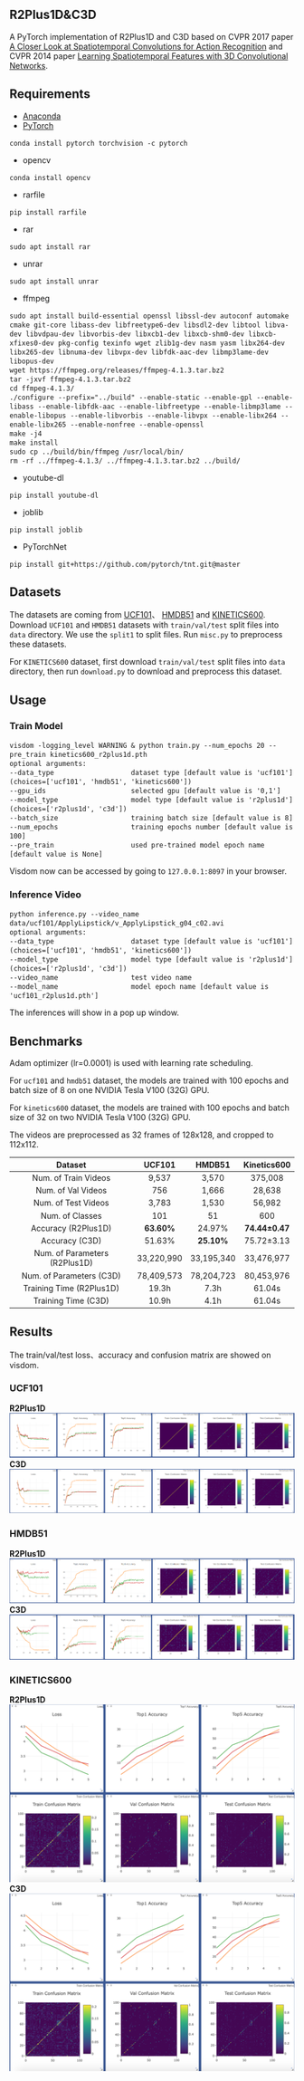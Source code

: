 ## R2Plus1D&C3D
A PyTorch implementation of R2Plus1D and C3D based on CVPR 2017
paper [A Closer Look at Spatiotemporal Convolutions for Action Recognition](https://arxiv.org/abs/1711.11248)
and CVPR 2014 paper [Learning Spatiotemporal Features with 3D Convolutional Networks](https://arxiv.org/abs/1412.0767).

## Requirements
- [Anaconda](https://www.anaconda.com/download/)
- [PyTorch](https://pytorch.org)
```
conda install pytorch torchvision -c pytorch
```
- opencv
```
conda install opencv
```
- rarfile
```
pip install rarfile
```
- rar
```
sudo apt install rar
```
- unrar
```
sudo apt install unrar
```
- ffmpeg
```
sudo apt install build-essential openssl libssl-dev autoconf automake cmake git-core libass-dev libfreetype6-dev libsdl2-dev libtool libva-dev libvdpau-dev libvorbis-dev libxcb1-dev libxcb-shm0-dev libxcb-xfixes0-dev pkg-config texinfo wget zlib1g-dev nasm yasm libx264-dev libx265-dev libnuma-dev libvpx-dev libfdk-aac-dev libmp3lame-dev libopus-dev
wget https://ffmpeg.org/releases/ffmpeg-4.1.3.tar.bz2
tar -jxvf ffmpeg-4.1.3.tar.bz2
cd ffmpeg-4.1.3/
./configure --prefix="../build" --enable-static --enable-gpl --enable-libass --enable-libfdk-aac --enable-libfreetype --enable-libmp3lame --enable-libopus --enable-libvorbis --enable-libvpx --enable-libx264 --enable-libx265 --enable-nonfree --enable-openssl
make -j4
make install
sudo cp ../build/bin/ffmpeg /usr/local/bin/ 
rm -rf ../ffmpeg-4.1.3/ ../ffmpeg-4.1.3.tar.bz2 ../build/
```
- youtube-dl
```
pip install youtube-dl
```
- joblib
```
pip install joblib
```
- PyTorchNet
```
pip install git+https://github.com/pytorch/tnt.git@master
```

## Datasets
The datasets are coming from [UCF101](http://crcv.ucf.edu/data/UCF101.php)、 
[HMDB51](http://serre-lab.clps.brown.edu/resource/hmdb-a-large-human-motion-database/)
and [KINETICS600](https://deepmind.com/research/open-source/open-source-datasets/kinetics/).
Download `UCF101` and `HMDB51` datasets with `train/val/test` split files into `data` directory.
We use the `split1` to split files. Run `misc.py` to preprocess these datasets.

For `KINETICS600` dataset, first download `train/val/test` split files into `data` directory, then 
run `download.py` to download and preprocess this dataset.

## Usage
### Train Model
```
visdom -logging_level WARNING & python train.py --num_epochs 20 --pre_train kinetics600_r2plus1d.pth
optional arguments:
--data_type                   dataset type [default value is 'ucf101'](choices=['ucf101', 'hmdb51', 'kinetics600'])
--gpu_ids                     selected gpu [default value is '0,1']
--model_type                  model type [default value is 'r2plus1d'](choices=['r2plus1d', 'c3d'])
--batch_size                  training batch size [default value is 8]
--num_epochs                  training epochs number [default value is 100]
--pre_train                   used pre-trained model epoch name [default value is None]
```
Visdom now can be accessed by going to `127.0.0.1:8097` in your browser.

### Inference Video
```
python inference.py --video_name data/ucf101/ApplyLipstick/v_ApplyLipstick_g04_c02.avi
optional arguments:
--data_type                   dataset type [default value is 'ucf101'](choices=['ucf101', 'hmdb51', 'kinetics600'])
--model_type                  model type [default value is 'r2plus1d'](choices=['r2plus1d', 'c3d'])
--video_name                  test video name
--model_name                  model epoch name [default value is 'ucf101_r2plus1d.pth']
```
The inferences will show in a pop up window.

## Benchmarks
Adam optimizer (lr=0.0001) is used with learning rate scheduling. 

For `ucf101` and `hmdb51` dataset, the models are trained with 100 epochs and 
batch size of 8 on one NVIDIA Tesla V100 (32G) GPU. 

For `kinetics600` dataset, the models are trained with 100 epochs and 
batch size of 32 on two NVIDIA Tesla V100 (32G) GPU. 

The videos are preprocessed as 32 frames of 128x128, and cropped to 112x112.

<table>
  <thead>
    <tr>
      <th>Dataset</th>
      <th>UCF101</th>
      <th>HMDB51</th>
      <th>Kinetics600</th>
    </tr>
  </thead>
  <tbody>
    <tr>
      <td align="center">Num. of Train Videos</td>
      <td align="center">9,537</td>
      <td align="center">3,570</td>
      <td align="center">375,008</td>
    </tr>
    <tr>
      <td align="center">Num. of Val Videos</td>
      <td align="center">756</td>
      <td align="center">1,666</td>
      <td align="center">28,638</td>
    </tr>
    <tr>
      <td align="center">Num. of Test Videos</td>
      <td align="center">3,783</td>
      <td align="center">1,530</td>
      <td align="center">56,982</td>
    </tr>
    <tr>
      <td align="center">Num. of Classes</td>
      <td align="center">101</td>
      <td align="center">51</td>
      <td align="center">600</td>
    </tr>
    <tr>
      <td align="center">Accuracy (R2Plus1D)</td>
      <td align="center"><b>63.60%</b></td>
      <td align="center">24.97%</td>
      <td align="center"><b>74.44±0.47</b></td>
    </tr>
    <tr>
      <td align="center">Accuracy (C3D)</td>
      <td align="center">51.63%</td>
      <td align="center"><b>25.10%</b></td>
      <td align="center">75.72±3.13</td>
    </tr>
    <tr>
      <td align="center">Num. of Parameters (R2Plus1D)</td>
      <td align="center">33,220,990</td>
      <td align="center">33,195,340</td>
      <td align="center">33,476,977</td>
    </tr>
    <tr>
      <td align="center">Num. of Parameters (C3D)</td>
      <td align="center">78,409,573</td>
      <td align="center">78,204,723</td>
      <td align="center">80,453,976</td>
    </tr>
    <tr>
      <td align="center">Training Time (R2Plus1D)</td>
      <td align="center">19.3h</td>
      <td align="center">7.3h</td>
      <td align="center">61.04s</td>
    </tr>
    <tr>
      <td align="center">Training Time (C3D)</td>
      <td align="center">10.9h</td>
      <td align="center">4.1h</td>
      <td align="center">61.04s</td>
    </tr>
  </tbody>
</table>

## Results
The train/val/test loss、accuracy and confusion matrix are showed on visdom. 

### UCF101
**R2Plus1D**
![result](results/ucf101_r2plus1d.png)
**C3D** 
![result](results/ucf101_c3d.png)

### HMDB51
**R2Plus1D**
![result](results/hmdb51_r2plus1d.png)
**C3D** 
![result](results/hmdb51_c3d.png)

### KINETICS600
**R2Plus1D**
![result](results/kinetics600.png)
**C3D** 
![result](results/kinetics600.png)

